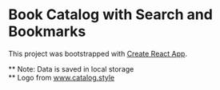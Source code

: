 # Book Catalog with Search and Bookmarks

This project was bootstrapped with [Create React App](https://github.com/facebook/create-react-app).

** Note: Data is saved in local storage\
** Logo from www.catalog.style